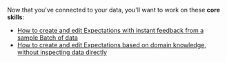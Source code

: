 Now that you've connected to your data, you'll want to work on these **core skills**:

<!-- - [How to create a Batch of data from an in-memory Spark or Pandas dataframe](/docs/guides/connecting_to_your_data/how_to_create_a_batch_of_data_from_an_in_memory_spark_or_pandas_dataframe) -->
- [How to create and edit Expectations with instant feedback from a sample Batch of data](../../expectations/how_to_create_and_edit_expectations_with_instant_feedback_from_a_sample_batch_of_data.md)
- [How to create and edit Expectations based on domain knowledge, without inspecting data directly](../../expectations/how_to_create_and_edit_expectations_based_on_domain_knowledge_without_inspecting_data_directly.md)
